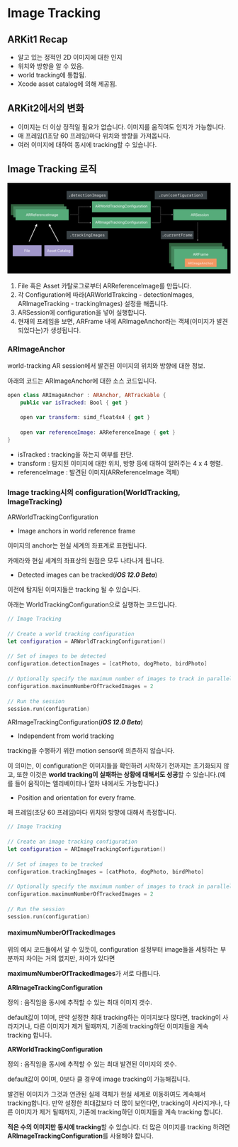 # Image Tracking #

## ARKit1 Recap ##

- 알고 있는 정적인 2D 이미지에 대한 인지
- 위치와 방향을 알 수 있음.
- world tracking에 통합됨.
- Xcode asset catalog에 의해 제공됨.


## ARKit2에서의 변화 ##

- 이미지는 더 이상 정적일 필요가 없습니다. 이미지를 움직여도 인지가 가능합니다.
- 매 프레임(1초당 60 프레임)마다 위치와 방향을 가져옵니다.
- 여러 이미지에 대하여 동시에 tracking할 수 있습니다.


## Image Tracking 로직 ##

<img src='./assets/imageTracking.png' width='800'>

1. File 혹은 Asset 카탈로그로부터 ARReferenceImage를 만듭니다.
2. 각 Configuration에 따라(ARWorldTrakcing - detectionImages, ARImageTracking - trackingImages) 설정을 해줍니다.
3. ARSession에 configuration을 넣어 실행합니다.
4. 현재의 프레임을 보면, ARFrame 내에 ARImageAnchor라는 객체(이미지가 발견되었다는)가 생성됩니다.

### ARImageAnchor ###

world-tracking AR session에서 발견된 이미지의 위치와 방향에 대한 정보.

아래의 코드는 ARImageAnchor에 대한 소스 코드입니다.

```swift
open class ARImageAnchor : ARAnchor, ARTrackable {
	public var isTracked: Bool { get }

	open var transform: simd_float4x4 { get }

	open var referenceImage: ARReferenceImage { get }
}
```

- isTracked		: tracking을 하는지 여부를 판단.
- transform		: 탐지된 이미지에 대한 위치, 방향 등에 대하여 알려주는 4 x 4 행렬.
- referenceImage : 발견된 이미지(ARReferenceImage 객체)



### Image tracking시의 configuration(WorldTracking, ImageTracking) ###

ARWorldTrackingConfiguration

- Image anchors in world reference frame

이미지의 anchor는 현실 세계의 좌표계로 표현됩니다.

카메라와 현실 세계의 좌표상의 원점은 모두 나타나게 됩니다.

- Detected images can be tracked(***iOS 12.0 Beta***)

이전에 탐지된 이미지들은 tracking 될 수 있습니다.

아래는 WorldTrackingConfiguration으로 실행하는 코드입니다.

```swift
// Image Tracking

// Create a world tracking configuration
let configuration = ARWorldTrackingConfiguration()

// Set of images to be detected
configuration.detectionImages = [catPhoto, dogPhoto, birdPhoto]

// Optionally specify the maximum number of images to track in parallel
configuration.maximumNumberOfTrackedImages = 2

// Run the session
session.run(configuration)
```



ARImageTrackingConfiguration(***iOS 12.0 Beta***)

- Independent from world tracking

tracking을 수행하기 위한 motion sensor에 의존하지 않습니다.

이 의미는, 이 configuration은 이미지들을 확인하려 시작하기 전까지는 초기화되지 않고, 또한 이것은 **world tracking이 실패하는 상황에 대해서도 성공**할 수 있습니다.(예를 들어 움직이는 엘리베이터나 열차 내에서도 가능합니다.)

- Position and orientation for every frame.

매 프레임(초당 60 프레임)마다 위치와 방향에 대해서 측정합니다.

```swift
// Image Tracking

// Create an image tracking configuration
let configuration = ARImageTrackingConfiguration()

// Set of images to be tracked
configuration.trackingImages = [catPhoto, dogPhoto, birdPhoto]

// Optionally specify the maximum number of images to track in parallel
configuration.maximumNumberOfTrackedImages = 2

// Run the session
session.run(configuration)
```



#### maximumNumberOfTrackedImages ####

위의 예시 코드들에서 알 수 있듯이, configuration 설정부터 image들을 세팅하는 부분까지 차이는 거의 없지만, 차이가 있다면

**maximumNumberOfTrackedImages**가 서로 다릅니다.

**ARImageTrackingConfiguration**

정의 : 움직임을 동시에 추적할 수 있는 최대 이미지 갯수.

default값이 1이며, 만약 설정한 최대 tracking하는 이미지보다 많다면, tracking이 사라지거나, 다른 이미지가 제거 될때까지, 기존에 tracking하던 이미지들을 계속 tracking 합니다.

**ARWorldTrackingConfiguration**

정의 : 움직임을 동시에 추적할 수 있는 최대 발견된 이미지의 갯수.

default값이 0이며, 0보다 클 경우에 image tracking이 가능해집니다.

발견된 이미지가 그것과 연관된 실제 객체가 현실 세계로 이동하여도 계속해서 tracking합니다. 만약 설정한 최대값보다 더 많이 보인다면, tracking이 사라지거나, 다른 이미지가 제거 될때까지, 기존에 tracking하던 이미지들을 계속 tracking 합니다.

**적은 수의 이미지만 동시에 tracking**할 수 있습니다. 더 많은 이미지를 tracking 하려면 **ARImageTrackingConfiguration**를 사용해야 합니다.
